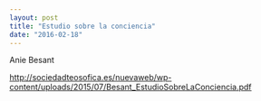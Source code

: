 ```yaml
---
layout: post
title: "Estudio sobre la conciencia"
date: "2016-02-18"
---
```

Anie Besant

http://sociedadteosofica.es/nuevaweb/wp-content/uploads/2015/07/Besant_EstudioSobreLaConciencia.pdf
